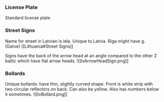 ### License Plate
Standard license plate

### Street Signs
Name for street in Latvian is iela. Unique to Latvia. 
Riga might have g. (Gatve) [[Lithuania#Street Signs]]



Signs have the back of the arrow head at an angle compared to the other 2 baltic which have flat arrow heads. 
![[lvArrowHeadSign.png]]

### Bollards

Unique bollards: have thin, slightly curved shape. Front is white strip with two circular reflectors on back. Can also be yellow. Also has numbers below it sometimes. 
![[lvBollard.png]]